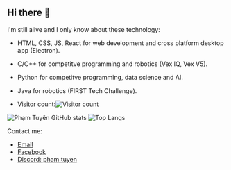 ## Hi there 👋
I'm still alive and I only know about these technology:
- HTML, CSS, JS, React for web development and cross platform desktop app (Electron).
- C/C++ for competitve programming and robotics (Vex IQ, Vex V5).
- Python for competitve programming, data science and AI.
- Java for robotics (FIRST Tech Challenge).

- Visitor count:![Visitor count](https://profile-counter.glitch.me/phm-tuyenn/count.svg)

![Phạm Tuyên GitHub stats](https://github-readme-stats.vercel.app/api?username=phm-tuyenn&show_icons=true&include_all_commits=true)
![Top Langs](https://github-readme-stats.vercel.app/api/top-langs/?username=phm-tuyenn&show_icons=true&langs_count=10)

Contact me:
- [Email](mailto://phamthanhtuyen2k8@gmail.com)
- [Facebook](https://www.facebook.com/phm.tuyenn)
- [Discord: pham.tuyen]()
